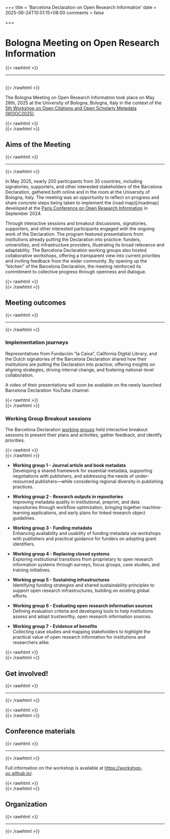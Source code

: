 +++
title = 'Barcelona Declaration on Open Research Information'
date = 2025-06-24T10:51:15+08:00
comments = false

+++

# Bologna Meeting on Open Research Information
{{< rawhtml >}}
<hr class="small">
</br>
{{< /rawhtml >}}

The Bologna Meeting on Open Research Information took place on May 28th, 2025 at the University of Bologna, Bologna, Italy in the context of the [5th Workshop on Open Citations and Open Scholarly Metadata (WOOC2025)](https://workshop-oc.github.io/).

{{< rawhtml >}}
</br>
{{< /rawhtml >}}
## Aims of the Meeting
{{< rawhtml >}}
<hr class="small">
{{< /rawhtml >}}

In May 2025, nearly 200 participants from 35 countries, including signatories, supporters, and other interested stakeholders of the Barcelona Declaration, gathered both online and in the room at the University of Bologna, Italy. The meeting was an opportunity to reflect on progress and share concrete steps being taken to implement the (road map)[/roadmap] developed at the [Paris Conference on Open Research Information](/conference_2024_paris) in September 2024.  

Through interactive sessions and breakout discussions, signatories, supporters, and other interested participants engaged with the ongoing work of the Declaration. The program featured presentations from institutions already putting the Declaration into practice: funders, universities, and infrastructure providers, illustrating its broad relevance and adaptability. The Barcelona Declaration working groups also hosted collaborative workshops, offering a transparent view into current priorities and inviting feedback from the wider community. By opening up the “kitchen” of the Barcelona Declaration, the meeting reinforced its commitment to collective progress through openness and dialogue.


{{< rawhtml >}}
</br>
{{< /rawhtml >}}
## Meeting outcomes
{{< rawhtml >}}
<hr class="small">
{{< /rawhtml >}}

### Implementation journeys
Representatives from Fundación “la Caixa”, California Digital Library, and the Dutch signatories of the Barcelona Declaration shared how their institutions are putting the Declaration into practice; offering insights on aligning strategies, driving internal change, and fostering national-level collaboration.  

A video of their presentations will soon be available on the newly launched Barcelona Declaration YouTube channel.

{{< rawhtml >}}
</br>
{{< /rawhtml >}}  
### Working Group Breakout sessions
The Barcelona Declaration [working groups](/working_groups) held interactive breakout sessions to present their plans and activities, gather feedback, and identify priorities. 

{{< rawhtml >}}
</br>
{{< /rawhtml >}}

- **Working group 1 - Journal article and book metadata**  
Developing a shared framework for essential metadata, supporting negotiations with publishers, and addressing the needs of under-resourced publishers—while considering regional diversity in publishing practices.
  
- **Working group 2 - Research outputs in repositories**  
Improving metadata quality in institutional, preprint, and data repositories through workflow optimization, bringing together machine-learning applications, and early plans for linked research object guidelines.
  
- **Working group 3 - Funding metadata**  
Enhancing availability and usability of funding metadata via workshops with publishers and practical guidance for funders on adopting grant identifiers.
  
- **Working group 4 - Replacing closed systems**  
Exploring institutional transitions from proprietary to open research information systems through surveys, focus groups, case studies, and training initiatives.
  
- **Working group 5 - Sustaining infrastructures**  
Identifying funding strategies and shared sustainability principles to support open research infrastructures, building on existing global efforts.
  
- **Working group 6 - Evaluating open research information sources**  
Defining evaluation criteria and developing tools to help institutions assess and adopt trustworthy, open research information sources.
 
- **Working group 7 - Evidence of benefits**  
Collecting case studies and mapping stakeholders to highlight the practical value of open research information for institutions and researchers alike.
    
{{< rawhtml >}}
</br>
{{< /rawhtml >}}
## Get involved!
{{< rawhtml >}}
<hr class="small">
{{< /rawhtml >}}


{{< rawhtml >}}
</br>
{{< /rawhtml >}}
## Conference materials
{{< rawhtml >}}
<hr class="small">
{{< /rawhtml >}}

Full information on the workshop is available at https://workshop-oc.github.io/.

{{< rawhtml >}}
</br>
{{< /rawhtml >}}
## Organization
{{< rawhtml >}}
<hr class="small">
{{< /rawhtml >}}

